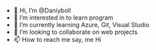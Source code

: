 - 👋 Hi, I’m @Daniyboll
- 👀 I’m interested in to learn program
- 🌱 I’m currently learning Azure, Git, Visual Studio
- 💞️ I’m looking to collaborate on web projects
- 📫 How to reach me say, me Hi

<!---
Daniyboll/Daniyboll is a ✨ special ✨ repository because its `README.md` (this file) appears on your GitHub profile.
You can click the Preview link to take a look at your changes.
--->
